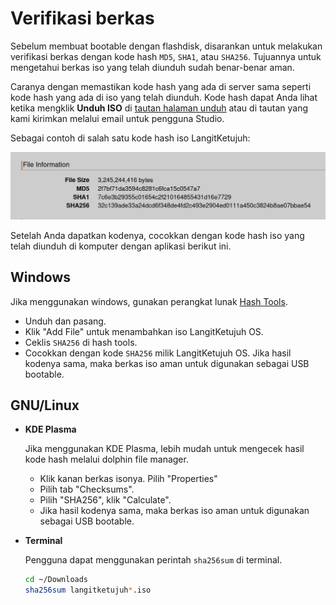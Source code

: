 # Verifikasi berkas

Sebelum membuat bootable dengan flashdisk, disarankan untuk melakukan verifikasi berkas dengan kode hash `MD5`, `SHA1`, atau `SHA256`. Tujuannya untuk mengetahui berkas iso yang telah diunduh sudah benar-benar aman.

Caranya dengan memastikan kode hash yang ada di server sama seperti kode hash yang ada di iso yang telah diunduh. Kode hash dapat Anda lihat ketika mengklik **Unduh ISO** di [tautan halaman unduh](https://langitketujuh.id/os/download/) atau di tautan yang kami kirimkan melalui email untuk pengguna Studio.

Sebagai contoh di salah satu kode hash iso LangitKetujuh:

![LangitKetujuh Hash](../media/image/hash-langitketujuh-id.webp)

Setelah Anda dapatkan kodenya, cocokkan dengan kode hash iso yang telah diunduh di komputer dengan aplikasi berikut ini.

## Windows

Jika menggunakan windows, gunakan perangkat lunak [Hash Tools](https://www.binaryfortress.com/Data/Download/?Package=hashtools&Log=100).

- Unduh dan pasang.
- Klik "Add File" untuk menambahkan iso LangitKetujuh OS.
- Ceklis `SHA256` di hash tools.
- Cocokkan dengan kode `SHA256` milik LangitKetujuh OS. Jika hasil kodenya sama, maka berkas iso aman untuk digunakan sebagai USB bootable.

## GNU/Linux

- **KDE Plasma**

  Jika menggunakan KDE Plasma, lebih mudah untuk mengecek hasil kode hash melalui dolphin file manager.

  - Klik kanan berkas isonya. Pilih "Properties"
  - Pilih tab "Checksums".
  - Pilih "SHA256", klik "Calculate".
  - Jika hasil kodenya sama, maka berkas iso aman untuk digunakan sebagai USB bootable.

- **Terminal**

  Pengguna dapat menggunakan perintah `sha256sum` di terminal.

  ```sh
  cd ~/Downloads
  sha256sum langitketujuh*.iso
  ```
